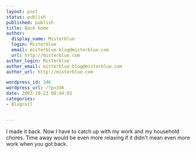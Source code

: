 ```yaml
---
layout: post
status: publish
published: publish
title: Back home
author:
  display_name: Misterblue
  login: Misterblue
  email: misterblue-blog@misterblue.com
  url: http://misterblue.com
author_login: Misterblue
author_email: misterblue-blog@misterblue.com
author_url: http://misterblue.com

wordpress_id: 346
wordpress_url: /?p=346
date: 2003-10-23 08:44:03
categories:
- Blogroll


---
```

<p>
I made it back.
Now I have to catch up with my work and my household chores.
Time away would be even more relaxing if it didn't mean even more work
when you got back.
</p>
